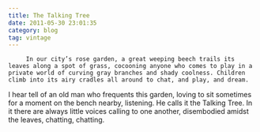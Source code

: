 ```yaml
---
title: The Talking Tree
date: 2011-05-30 23:01:35
category: blog
tag: vintage
---
```

         In our city’s rose garden, a great weeping beech trails its leaves along a spot of grass, cocooning anyone who comes to play in a private world of curving gray branches and shady coolness. Children climb into its airy cradles all around to chat, and play, and dream. 

 I hear tell of an old man who frequents this garden, loving to sit sometimes for a moment on the bench nearby, listening. He calls it the Talking Tree. In it there are always little voices calling to one another, disembodied amidst the leaves, chatting, chatting. 